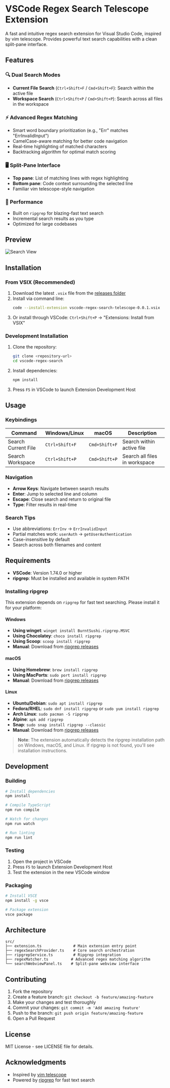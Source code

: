 # VSCode Regex Search Telescope Extension

A fast and intuitive regex search extension for Visual Studio Code, inspired by vim telescope. Provides powerful text search capabilities with a clean split-pane interface.

## Features

### 🔍 Dual Search Modes
- **Current File Search** (`Ctrl+Shift+F` / `Cmd+Shift+F`): Search within the active file
- **Workspace Search** (`Ctrl+Shift+P` / `Cmd+Shift+P`): Search across all files in the workspace

### ⚡ Advanced Regex Matching
- Smart word boundary prioritization (e.g., "Err" matches "ErrInvalidInput")
- CamelCase-aware matching for better code navigation
- Real-time highlighting of matched characters
- Backtracking algorithm for optimal match scoring

### 🖥️ Split-Pane Interface
- **Top pane**: List of matching lines with regex highlighting
- **Bottom pane**: Code context surrounding the selected line
- Familiar vim telescope-style navigation

### 🚀 Performance
- Built on `ripgrep` for blazing-fast text search
- Incremental search results as you type
- Optimized for large codebases

## Preview

![Search View](assets/images/search_view.png)

## Installation

### From VSIX (Recommended)
1. Download the latest `.vsix` file from the [releases folder](releases/)
2. Install via command line:
   ```bash
   code --install-extension vscode-regex-search-telescope-0.0.1.vsix
   ```
3. Or install through VSCode: `Ctrl+Shift+P` → "Extensions: Install from VSIX"

### Development Installation
1. Clone the repository:
   ```bash
   git clone <repository-url>
   cd vscode-regex-search
   ```
2. Install dependencies:
   ```bash
   npm install
   ```
3. Press `F5` in VSCode to launch Extension Development Host

## Usage

### Keybindings
| Command | Windows/Linux | macOS | Description |
|---------|---------------|-------|-------------|
| Search Current File | `Ctrl+Shift+F` | `Cmd+Shift+F` | Search within active file |
| Search Workspace | `Ctrl+Shift+P` | `Cmd+Shift+P` | Search all files in workspace |

### Navigation
- **Arrow Keys**: Navigate between search results
- **Enter**: Jump to selected line and column
- **Escape**: Close search and return to original file
- **Type**: Filter results in real-time

### Search Tips
- Use abbreviations: `ErrInv` → `ErrInvalidInput`
- Partial matches work: `userAuth` → `getUserAuthentication`
- Case-insensitive by default
- Search across both filenames and content

## Requirements

- **VSCode**: Version 1.74.0 or higher
- **ripgrep**: Must be installed and available in system PATH

### Installing ripgrep

This extension depends on `ripgrep` for fast text searching. Please install it for your platform:

#### Windows
- **Using winget**: `winget install BurntSushi.ripgrep.MSVC`
- **Using Chocolatey**: `choco install ripgrep`
- **Using Scoop**: `scoop install ripgrep`
- **Manual**: Download from [ripgrep releases](https://github.com/BurntSushi/ripgrep/releases)

#### macOS
- **Using Homebrew**: `brew install ripgrep`
- **Using MacPorts**: `sudo port install ripgrep`
- **Manual**: Download from [ripgrep releases](https://github.com/BurntSushi/ripgrep/releases)

#### Linux
- **Ubuntu/Debian**: `sudo apt install ripgrep`
- **Fedora/RHEL**: `sudo dnf install ripgrep` or `sudo yum install ripgrep`
- **Arch Linux**: `sudo pacman -S ripgrep`
- **Alpine**: `apk add ripgrep`
- **Snap**: `sudo snap install ripgrep --classic`
- **Manual**: Download from [ripgrep releases](https://github.com/BurntSushi/ripgrep/releases)

> **Note**: The extension automatically detects the ripgrep installation path on Windows, macOS, and Linux. If ripgrep is not found, you'll see installation instructions.

## Development

### Building
```bash
# Install dependencies
npm install

# Compile TypeScript
npm run compile

# Watch for changes
npm run watch

# Run linting
npm run lint
```

### Testing
1. Open the project in VSCode
2. Press `F5` to launch Extension Development Host
3. Test the extension in the new VSCode window

### Packaging
```bash
# Install VSCE
npm install -g vsce

# Package extension
vsce package
```

## Architecture

```
src/
├── extension.ts              # Main extension entry point
├── regexSearchProvider.ts    # Core search orchestration
├── ripgrepService.ts         # Ripgrep integration
├── regexMatcher.ts          # Advanced regex matching algorithm
└── searchWebviewPanel.ts    # Split-pane webview interface
```

## Contributing

1. Fork the repository
2. Create a feature branch: `git checkout -b feature/amazing-feature`
3. Make your changes and test thoroughly
4. Commit your changes: `git commit -m 'Add amazing feature'`
5. Push to the branch: `git push origin feature/amazing-feature`
6. Open a Pull Request

## License

MIT License - see LICENSE file for details.

## Acknowledgments

- Inspired by [vim telescope](https://github.com/nvim-telescope/telescope.nvim)
- Powered by [ripgrep](https://github.com/BurntSushi/ripgrep) for fast text search
